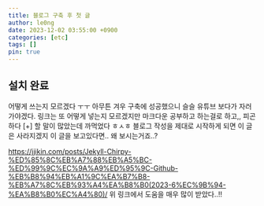 ```yaml
---
title: 블로그 구축 후 첫 글
author: le0ng
date: 2023-12-02 03:55:00 +0900
categories: [etc]
tags: []
pin: true
---
```


## 설치 완료
어떻게 쓰는지 모르겠다 ㅜㅜ 아무튼 겨우 구축에 성공했으니 슬슬 유튜브 보다가 자러 가야겠다. 
링크는 또 어떻게 넣는지 모르겠지만 마크다운 공부하고 하는걸로 하고,, 피곤하다 
[+] 할 말이 많았는데 까먹었다 ㅎㅅㅎ 블로그 작성을 제대로 시작하게 되면 이 글은 사라지겠지
이 글을 보고있다면.. 왜 보시는거죠..?

https://jjikin.com/posts/Jekyll-Chirpy-%ED%85%8C%EB%A7%88%EB%A5%BC-%ED%99%9C%EC%9A%A9%ED%95%9C-Github-%EB%B8%94%EB%A1%9C%EA%B7%B8-%EB%A7%8C%EB%93%A4%EA%B8%B0(2023-6%EC%9B%94-%EA%B8%B0%EC%A4%80)/ 
위 링크에서 도움을 매우 많이 받았다..!!

[nodejs]: https://nodejs.org/
[starter]: https://github.com/cotes2020/chirpy-starter
[pages-workflow-src]: https://docs.github.com/en/pages/getting-started-with-github-pages/configuring-a-publishing-source-for-your-github-pages-site#publishing-with-a-custom-github-actions-workflow
[latest-tag]: https://github.com/cotes2020/jekyll-theme-chirpy/tags
